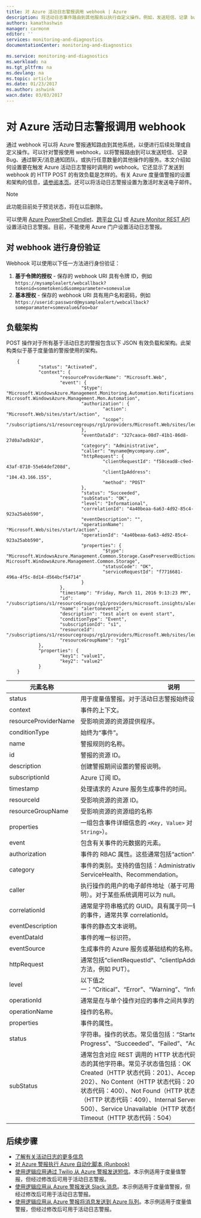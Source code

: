 ```yaml
---
title: 对 Azure 活动日志警报调用 webhook | Azure
description: 将活动日志事件路由到其他服务以执行自定义操作。例如，发送短信、记录 bug，或者通过聊天/消息服务通知团队。
authors: kamathashwin
manager: carmonm
editor: ''
services: monitoring-and-diagnostics
documentationCenter: monitoring-and-diagnostics

ms.service: monitoring-and-diagnostics
ms.workload: na
ms.tgt_pltfrm: na
ms.devlang: na
ms.topic: article
ms.date: 01/23/2017
ms.author: ashwink
wacn.date: 03/03/2017
---
```


# 对 Azure 活动日志警报调用 webhook
通过 webhook 可以将 Azure 警报通知路由到其他系统，以便进行后续处理或自定义操作。可以针对警报使用 webhook，以将警报路由到可以发送短信、记录 Bug、通过聊天/消息通知团队，或执行任意数量的其他操作的服务。本文介绍如何设置要在触发 Azure 活动日志警报时调用的 webhook。它还显示了发送到 webhook 的 HTTP POST 的有效负载是怎样的。有关 Azure 度量值警报的设置和架构的信息，[请参阅本页](./insights-webhooks-alerts.md)。还可以将活动日志警报设置为激活时发送电子邮件。

>[!NOTE]
> 此功能目前处于预览状态，将在以后删除。

可以使用 [Azure PowerShell Cmdlet](./insights-powershell-samples.md#create-alert-rules)、[跨平台 CLI](./insights-cli-samples.md#work-with-alerts) 或 [Azure Monitor REST API](https://msdn.microsoft.com/zh-cn/library/azure/dn933805.aspx) 设置活动日志警报。目前，不能使用 Azure 门户设置活动日志警报。

## 对 webhook 进行身份验证
Webhook 可以使用以下任一方法进行身份验证：

1. **基于令牌的授权** - 保存的 webhook URI 具有令牌 ID，例如 `https://mysamplealert/webcallback?tokenid=sometokenid&someparameter=somevalue`
2. **基本授权** - 保存的 webhook URI 具有用户名和密码，例如 `https://userid:password@mysamplealert/webcallback?someparamater=somevalue&foo=bar`

## 负载架构
POST 操作对于所有基于活动日志的警报包含以下 JSON 有效负载和架构。此架构类似于基于度量值的警报使用的架构。

```
    {
            "status": "Activated",
            "context": {
                    "resourceProviderName": "Microsoft.Web",
                    "event": {
                            "$type": "Microsoft.WindowsAzure.Management.Monitoring.Automation.Notifications.GenericNotifications.Datacontracts.InstanceEventContext, Microsoft.WindowsAzure.Management.Mon.Automation",
                            "authorization": {
                                    "action": "Microsoft.Web/sites/start/action",
                                    "scope": "/subscriptions/s1/resourcegroups/rg1/providers/Microsoft.Web/sites/leoalerttest"
                            },
                            "eventDataId": "327caaca-08d7-41b1-86d8-27d0a7adb92d",
                            "category": "Administrative",
                            "caller": "myname@mycompany.com",
                            "httpRequest": {
                                    "clientRequestId": "f58cead8-c9ed-43af-8710-55e64def208d",
                                    "clientIpAddress": "104.43.166.155",
                                    "method": "POST"
                            },
                            "status": "Succeeded",
                            "subStatus": "OK",
                            "level": "Informational",
                            "correlationId": "4a40beaa-6a63-4d92-85c4-923a25abb590",
                            "eventDescription": "",
                            "operationName": "Microsoft.Web/sites/start/action",
                            "operationId": "4a40beaa-6a63-4d92-85c4-923a25abb590",
                            "properties": {
                                    "$type": "Microsoft.WindowsAzure.Management.Common.Storage.CasePreservedDictionary, Microsoft.WindowsAzure.Management.Common.Storage",
                                    "statusCode": "OK",
                                    "serviceRequestId": "f7716681-496a-4f5c-8d14-d564bcf54714"
                            }
                    },
                    "timestamp": "Friday, March 11, 2016 9:13:23 PM",
                    "id": "/subscriptions/s1/resourceGroups/rg1/providers/microsoft.insights/alertrules/alertonevent2",
                    "name": "alertonevent2",
                    "description": "test alert on event start",
                    "conditionType": "Event",
                    "subscriptionId": "s1",
                    "resourceId": "/subscriptions/s1/resourcegroups/rg1/providers/Microsoft.Web/sites/leoalerttest",
                    "resourceGroupName": "rg1"
            },
            "properties": {
                    "key1": "value1",
                    "key2": "value2"
            }
    }
```

|元素名称|	说明|
|---|---|
|status |用于度量值警报。对于活动日志警报始终设置为“已激活”。|
|context|事件的上下文。|
|resourceProviderName|受影响资源的资源提供程序。|
|conditionType |始终为“事件”。|
|name |警报规则的名称。|
|id |警报的资源 ID。|
|description|	创建警报期间设置的警报说明。|
|subscriptionId |Azure 订阅 ID。|
|timestamp|	处理请求的 Azure 服务生成事件的时间。|
|resourceId |受影响资源的资源 ID。|
|resourceGroupName|受影响资源的资源组的名称|
|properties |一组包含事件详细信息的 `<Key, Value>` 对（即 `Dictionary<String, String>`）。|
|event|包含有关事件的元数据的元素。|
|authorization|事件的 RBAC 属性。这些通常包括“action”、“role”和“scope”。|
|category | 事件的类别。支持的值包括：Administrative、Alert、Security、ServiceHealth、Recommendation。|
|caller|执行操作的用户的电子邮件地址（基于可用性的 UPN 声明或 SPN 声明）。对于某些系统调用可以为 null。|
|correlationId|	通常是字符串格式的 GUID。具有属于同一较大操作的 correlationId 的事件，通常共享 correlationId。|
|eventDescription |事件的静态文本说明。|
|eventDataId|事件的唯一标识符。|
|eventSource |生成事件的 Azure 服务或基础结构的名称。|
|httpRequest|	通常包括“clientRequestId”、“clientIpAddress”和“method”（HTTP 方法，例如 PUT）。|
|level|以下值之一：“Critical”、“Error”、“Warning”、“Informational”和“Verbose”。|
|operationId|通常是在与单个操作对应的事件之间共享的 GUID。|
|operationName|操作的名称。|
|properties |事件的属性。|
|status|字符串。操作的状态。常见值包括：“Started”、“In Progress”、“Succeeded”、“Failed”、“Active”、“Resolved”。|
|subStatus|	通常包含对应 REST 调用的 HTTP 状态代码。它还可能包含描述子状态的其他字符串。常见子状态值包括：OK（HTTP 状态代码：200）、Created（HTTP 状态代码：201）、Accepted（HTTP 状态代码：202）、No Content（HTTP 状态代码：204）、Bad Request（HTTP 状态代码：400）、Not Found（HTTP 状态代码：404）、Conflict（HTTP 状态代码：409）、Internal Server Error（HTTP 状态代码：500）、Service Unavailable（HTTP 状态代码：503）、Gateway Timeout（HTTP 状态代码：504）|

## 后续步骤
- [了解有关活动日志的更多信息](./monitoring-overview-activity-logs.md)
- [对 Azure 警报执行 Azure 自动化脚本 (Runbook)](http://go.microsoft.com/fwlink/?LinkId=627081)
- [使用逻辑应用通过 Twilio 从 Azure 警报发送短信](https://github.com/Azure/azure-quickstart-templates/tree/master/201-alert-to-text-message-with-logic-app)。本示例适用于度量值警报，但经过修改后可用于活动日志警报。
- [使用逻辑应用从 Azure 警报发送 Slack 消息](https://github.com/Azure/azure-quickstart-templates/tree/master/201-alert-to-slack-with-logic-app)。本示例适用于度量值警报，但经过修改后可用于活动日志警报。
- [使用逻辑应用从 Azure 警报将消息发送到 Azure 队列](https://github.com/Azure/azure-quickstart-templates/tree/master/201-alert-to-queue-with-logic-app)。本示例适用于度量值警报，但经过修改后可用于活动日志警报。

<!---HONumber=Mooncake_0227_2017-->
<!--Update_Description:update wording -->
